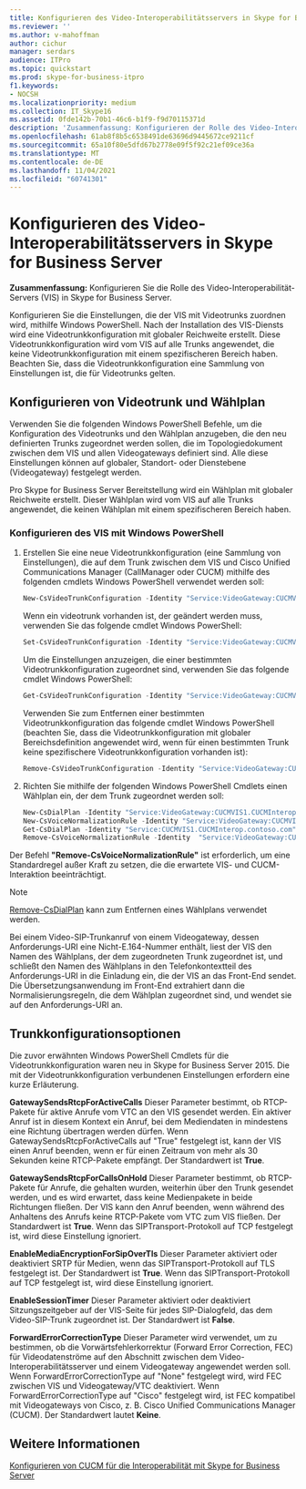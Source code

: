 ```yaml
---
title: Konfigurieren des Video-Interoperabilitätsservers in Skype for Business Server
ms.reviewer: ''
ms.author: v-mahoffman
author: cichur
manager: serdars
audience: ITPro
ms.topic: quickstart
ms.prod: skype-for-business-itpro
f1.keywords:
- NOCSH
ms.localizationpriority: medium
ms.collection: IT_Skype16
ms.assetid: 0fde142b-70b1-46c6-b1f9-f9d70115371d
description: 'Zusammenfassung: Konfigurieren der Rolle des Video-Interoperabilität-Servers (VIS) in Skype for Business Server.'
ms.openlocfilehash: 61ab8f8b5c6538491de63696d9445672ce9211cf
ms.sourcegitcommit: 65a10f80e5dfd67b2778e09f5f92c21ef09ce36a
ms.translationtype: MT
ms.contentlocale: de-DE
ms.lasthandoff: 11/04/2021
ms.locfileid: "60741301"
---
```

# <a name="configure-the-video-interop-server-in-skype-for-business-server"></a>Konfigurieren des Video-Interoperabilitätsservers in Skype for Business Server
 
**Zusammenfassung:** Konfigurieren Sie die Rolle des Video-Interoperabilität-Servers (VIS) in Skype for Business Server.
  
 Konfigurieren Sie die Einstellungen, die der VIS mit Videotrunks zuordnen wird, mithilfe Windows PowerShell. Nach der Installation des VIS-Diensts wird eine Videotrunkkonfiguration mit globaler Reichweite erstellt. Diese Videotrunkkonfiguration wird vom VIS auf alle Trunks angewendet, die keine Videotrunkkonfiguration mit einem spezifischeren Bereich haben. Beachten Sie, dass die Videotrunkkonfiguration eine Sammlung von Einstellungen ist, die für Videotrunks gelten.
  
## <a name="configure-video-trunk-and-dial-plan"></a>Konfigurieren von Videotrunk und Wählplan

Verwenden Sie die folgenden Windows PowerShell Befehle, um die Konfiguration des Videotrunks und den Wählplan anzugeben, die den neu definierten Trunks zugeordnet werden sollen, die im Topologiedokument zwischen dem VIS und allen Videogateways definiert sind. Alle diese Einstellungen können auf globaler, Standort- oder Dienstebene (Videogateway) festgelegt werden. 
  
Pro Skype for Business Server Bereitstellung wird ein Wählplan mit globaler Reichweite erstellt. Dieser Wählplan wird vom VIS auf alle Trunks angewendet, die keinen Wählplan mit einem spezifischeren Bereich haben. 
  
### <a name="configure-the-vis-using-windows-powershell"></a>Konfigurieren des VIS mit Windows PowerShell

1. Erstellen Sie eine neue Videotrunkkonfiguration (eine Sammlung von Einstellungen), die auf dem Trunk zwischen dem VIS und Cisco Unified Communications Manager (CallManager oder CUCM) mithilfe des folgenden cmdlets Windows PowerShell verwendet werden soll:
    
   ```powershell
   New-CsVideoTrunkConfiguration -Identity "Service:VideoGateway:CUCMVIS1.CUCMInterop.contoso.com" -GatewaySendsRtcpForActiveCalls $false -GatewaySendsRtcpForCallsOnHold $false -EnableMediaEncryptionForSipOverTls $true(or $false)
   ```

    Wenn ein videotrunk vorhanden ist, der geändert werden muss, verwenden Sie das folgende cmdlet Windows PowerShell:
    
   ```powershell
   Set-CsVideoTrunkConfiguration -Identity "Service:VideoGateway:CUCMVIS1.CUCMInterop.contoso.com" -GatewaySendsRtcpForActiveCalls $false -GatewaySendsRtcpForCallsOnHold $false -EnableMediaEncryptionForSipOverTls  $true(or $false)
   ```

    Um die Einstellungen anzuzeigen, die einer bestimmten Videotrunkkonfiguration zugeordnet sind, verwenden Sie das folgende cmdlet Windows PowerShell:
    
   ```powershell
   Get-CsVideoTrunkConfiguration -Identity "Service:VideoGateway:CUCMVIS1.CUCMInterop.contoso.com"
   ```

    Verwenden Sie zum Entfernen einer bestimmten Videotrunkkonfiguration das folgende cmdlet Windows PowerShell (beachten Sie, dass die Videotrunkkonfiguration mit globaler Bereichsdefinition angewendet wird, wenn für einen bestimmten Trunk keine spezifischere Videotrunkkonfiguration vorhanden ist):
    
   ```powershell
   Remove-CsVideoTrunkConfiguration -Identity "Service:VideoGateway:CUCMVIS1.CUCMInterop.contoso.com"
   ```

2. Richten Sie mithilfe der folgenden Windows PowerShell Cmdlets einen Wählplan ein, der dem Trunk zugeordnet werden soll:
    
   ```powershell
   New-CsDialPlan -Identity "Service:VideoGateway:CUCMVIS1.CUCMInterop.contoso.com" -SimpleName "TrunkTestDialPlan" 
   New-CsVoiceNormalizationRule -Identity "Service:VideoGateway:CUCMVIS1.CUCMInterop.contoso.com/SevenDigitRule" -Pattern '^(\d{7})$' -Translation '+1425$1' 
   Get-CsDialPlan -Identity "Service:CUCMVIS1.CUCMInterop.contoso.com"
   Remove-CsVoiceNormalizationRule -Identity  "Service:VideoGateway:CUCMVIS1.CUCMInterop.contoso.com/Keep All"
   ```

Der Befehl **"Remove-CsVoiceNormalizationRule"** ist erforderlich, um eine Standardregel außer Kraft zu setzen, die die erwartete VIS- und CUCM-Interaktion beeinträchtigt.
> [!NOTE]
> [Remove-CsDialPlan](/powershell/module/skype/remove-csdialplan?view=skype-ps) kann zum Entfernen eines Wählplans verwendet werden.
  
Bei einem Video-SIP-Trunkanruf von einem Videogateway, dessen Anforderungs-URI eine Nicht-E.164-Nummer enthält, liest der VIS den Namen des Wählplans, der dem zugeordneten Trunk zugeordnet ist, und schließt den Namen des Wählplans in den Telefonkontextteil des Anforderungs-URI in die Einladung ein, die der VIS an das Front-End sendet. Die Übersetzungsanwendung im Front-End extrahiert dann die Normalisierungsregeln, die dem Wählplan zugeordnet sind, und wendet sie auf den Anforderungs-URI an.
## <a name="trunk-configuration-options"></a>Trunkkonfigurationsoptionen

Die zuvor erwähnten Windows PowerShell Cmdlets für die Videotrunkkonfiguration waren neu in Skype for Business Server 2015. Die mit der Videotrunkkonfiguration verbundenen Einstellungen erfordern eine kurze Erläuterung.
  
 **GatewaySendsRtcpForActiveCalls** Dieser Parameter bestimmt, ob RTCP-Pakete für aktive Anrufe vom VTC an den VIS gesendet werden. Ein aktiver Anruf ist in diesem Kontext ein Anruf, bei dem Mediendaten in mindestens eine Richtung übertragen werden dürfen. Wenn GatewaySendsRtcpForActiveCalls auf "True" festgelegt ist, kann der VIS einen Anruf beenden, wenn er für einen Zeitraum von mehr als 30 Sekunden keine RTCP-Pakete empfängt. Der Standardwert ist **True**.
  
 **GatewaySendsRtcpForCallsOnHold** Dieser Parameter bestimmt, ob RTCP-Pakete für Anrufe, die gehalten wurden, weiterhin über den Trunk gesendet werden, und es wird erwartet, dass keine Medienpakete in beide Richtungen fließen. Der VIS kann den Anruf beenden, wenn während des Anhaltens des Anrufs keine RTCP-Pakete vom VTC zum VIS fließen. Der Standardwert ist **True**. Wenn das SIPTransport-Protokoll auf TCP festgelegt ist, wird diese Einstellung ignoriert.
  
 **EnableMediaEncryptionForSipOverTls** Dieser Parameter aktiviert oder deaktiviert SRTP für Medien, wenn das SIPTransport-Protokoll auf TLS festgelegt ist. Der Standardwert ist **True**. Wenn das SIPTransport-Protokoll auf TCP festgelegt ist, wird diese Einstellung ignoriert.
  
 **EnableSessionTimer** Dieser Parameter aktiviert oder deaktiviert Sitzungszeitgeber auf der VIS-Seite für jedes SIP-Dialogfeld, das dem Video-SIP-Trunk zugeordnet ist. Der Standardwert ist **False**.
  
 **ForwardErrorCorrectionType** Dieser Parameter wird verwendet, um zu bestimmen, ob die Vorwärtsfehlerkorrektur (Forward Error Correction, FEC) für Videodatenströme auf den Abschnitt zwischen dem Video-Interoperabilitätsserver und einem Videogateway angewendet werden soll. Wenn ForwardErrorCorrectionType auf "None" festgelegt wird, wird FEC zwischen VIS und Videogateway/VTC deaktiviert. Wenn ForwardErrorCorrectionType auf "Cisco" festgelegt wird, ist FEC kompatibel mit Videogateways von Cisco, z. B. Cisco Unified Communications Manager (CUCM). Der Standardwert lautet **Keine**.
  
## <a name="see-also"></a>Weitere Informationen

[Konfigurieren von CUCM für die Interoperabilität mit Skype for Business Server](configure-cucm-for-interoperation.md)